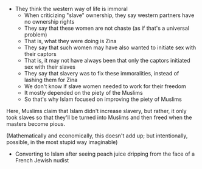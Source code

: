 - They think the western way of life is immoral
	- When criticizing "slave" ownership, they say western partners have no ownership rights
	- They say that these women are not chaste (as if that's a universal problem)
	- That is, what they were doing is Zina
	- They say that such women may have also wanted to initiate sex with their captors
	- That is, it may not have always been that only the captors initiated sex with their slaves
	- They say that slavery was to fix these immoralities, instead of lashing them for Zina
	- We don't know if slave women needed to work for their freedom
	- It mostly depended on the piety of the Muslims
	- So that's why Islam focused on improving the piety of Muslims

Here, Muslims claim that Islam didn't increase slavery, but rather, it only took slaves so that they'll be turned into Muslims and then freed when the masters become pious.

(Mathematically and economically, this doesn't add up; but intentionally, possible, in the most stupid way imaginable)


- Converting to Islam after seeing peach juice dripping from the face of a French Jewish nudist